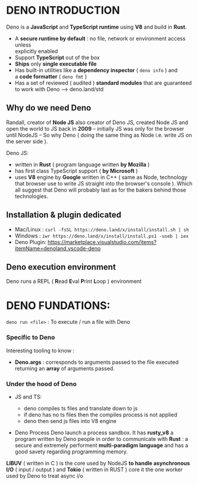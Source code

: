 # DENO INTRODUCTION

Deno is a **JavaScript** and **TypeScript runtime** using **V8** and build in **Rust**.

* A **secure runtime by default** : no file, network or environment access unless  
 explicitly enabled
* Support **TypeScript** out of the box
* **Ships** only **single executable file**
* Has built-in utilities like a **dependency inspector** ( ```deno info``` ) and  
a **code formatter** ( ```deno fmt``` )
* Has a set of reviewed ( audited ) **standard modules** that are guaranteed to work with Deno -->  deno.land/std


## Why do we need Deno
Randall, creator of **Node JS** also creator of Deno JS, created Node JS and open the world to JS back in **2009** – initially JS was only for the browser  
until NodeJS –  So why Deno ( doing the same thing as Node i.e. write JS on the server side ).

Deno JS:
* written in **Rust** ( program language written **by Mozilla** )
* has first class TypeScript support ( **by Microsoft** )
* uses **V8** engine by **Google** written in C++ ( same as Node, technology that browser use to  write JS straight into the browser's console ).
Which all suggest that Deno will probably last as for the bakers behind those  
technologies.


## Installation & plugin dedicated
* Mac/Linux : ```curl -fsSL https://deno.land/x/install/install.sh | sh```
* Windows : ```iwr https://deno.land/x/install/install.ps1 -useb | iex```
* Deno Plugin: https://marketplace.visualstudio.com/items?itemName=denoland.vscode-deno



## Deno execution environment
Deno runs a REPL ( **R**ead **E**val **P**rint **L**oop ) environment 


# DENO FUNDATIONS:
```deno run <file>``` : To execute / run a file with Deno


### Specific to Deno
Interesting tooling to know :
- **Deno.args** : corresponds to arguments passed to the file executed returning an **array** of arguments passed.

### Under the hood of Deno
* JS and TS:
	* deno compiles ts files and translate down to js
	* if deno has no ts files then the compiles process is not applied
	* deno then send js files into V8 engine

* Deno Process
Deno launch a process sandbox. It has **rusty_v8** a program written by Deno
people in order to communicate with **Rust** : a secure and extremely performent
**multi-paradigm language** and has a good savety regarding programming memory.

**LIBUV** ( written in C ) is the core used by NodeJS **to handle asynchronous I/O** ( input / output )
and **Tokio** ( written in RUST ) core it the one worker used by Deno to treat async i/o

